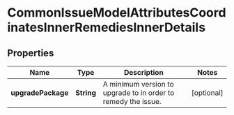 

# CommonIssueModelAttributesCoordinatesInnerRemediesInnerDetails


## Properties

| Name | Type | Description | Notes |
|------------ | ------------- | ------------- | -------------|
|**upgradePackage** | **String** | A minimum version to upgrade to in order to remedy the issue. |  [optional] |



